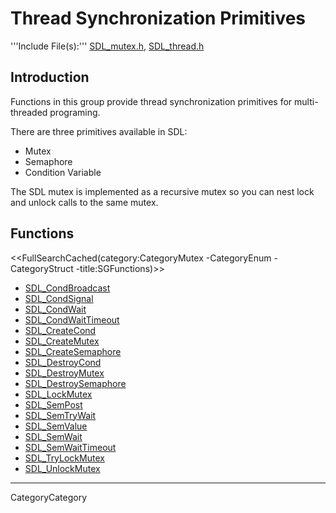 
# Thread Synchronization Primitives

'''Include File(s):'''  [SDL_mutex.h](http://hg.libsdl.org/SDL/file/default/include/SDL_mutex.h), [SDL_thread.h](http://hg.libsdl.org/SDL/file/default/include/SDL_thread.h)


## Introduction

Functions in this group provide thread synchronization primitives for multi-threaded programing.

There are three primitives available in SDL:
* Mutex
* Semaphore
* Condition Variable

The SDL mutex is implemented as a recursive mutex so you can nest lock and unlock calls to the same mutex.


<!-- #Remove this line and the ## below to use this markup if it becomes relevant to this category -->
<!-- #== Enumerations == -->
<!-- #<<FullSearchCached(category:CategoryEnum CategoryMutex -title:SGEnumerations)>> -->

<!-- #== Structures == -->
<!-- #<<FullSearchCached(category:CategoryStruct CategoryMutex -title:SGStructures)>> -->

## Functions
<<FullSearchCached(category:CategoryMutex -CategoryEnum -CategoryStruct -title:SGFunctions)>>

<!-- BEGIN CATEGORY LIST -->
- [SDL_CondBroadcast](SDL_CondBroadcast)
- [SDL_CondSignal](SDL_CondSignal)
- [SDL_CondWait](SDL_CondWait)
- [SDL_CondWaitTimeout](SDL_CondWaitTimeout)
- [SDL_CreateCond](SDL_CreateCond)
- [SDL_CreateMutex](SDL_CreateMutex)
- [SDL_CreateSemaphore](SDL_CreateSemaphore)
- [SDL_DestroyCond](SDL_DestroyCond)
- [SDL_DestroyMutex](SDL_DestroyMutex)
- [SDL_DestroySemaphore](SDL_DestroySemaphore)
- [SDL_LockMutex](SDL_LockMutex)
- [SDL_SemPost](SDL_SemPost)
- [SDL_SemTryWait](SDL_SemTryWait)
- [SDL_SemValue](SDL_SemValue)
- [SDL_SemWait](SDL_SemWait)
- [SDL_SemWaitTimeout](SDL_SemWaitTimeout)
- [SDL_TryLockMutex](SDL_TryLockMutex)
- [SDL_UnlockMutex](SDL_UnlockMutex)
<!-- END CATEGORY LIST -->
----
CategoryCategory
